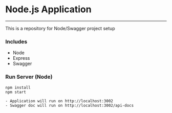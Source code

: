# Node.js Application

---

This is a repository for Node/Swagger project setup

### Includes

- Node
- Express
- Swagger

### Run Server (Node)

```
npm install
npm start
```

```
- Application will run on http://localhost:3002
- Swagger doc will run on http://localhost:3002/api-docs
```
